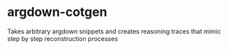# argdown-cotgen
Takes arbitrary argdown snippets and creates reasoning traces that mimic step by step reconstruction processes
